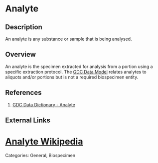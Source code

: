 # Analyte #
## Description ##
An analyte is any substance or sample that is being analysed.

## Overview ##
An analyte is the specimen extracted for analysis from a portion using a specific extraction protocol.
The [GDC Data Model](https://gdc.cancer.gov/developers/gdc-data-model/gdc-data-model-components) relates analytes to aliquots and/or portions but is not a required biospecimen entity.  

## References ##
1. [GDC Data Dictionary - Analyte](https://docs.gdc.cancer.gov/Data_Dictionary/viewer/#?view=table-definition-view&id=analyte)

## External Links ##
# [Analyte Wikipedia](https://en.wikipedia.org/wiki/Analyte)

Categories: General, Biospecimen
